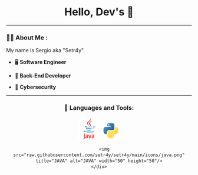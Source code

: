 <div id="header" align="center">
    <h1>Hello, Dev's 👋</h1>
</div>

---

### 👨‍💻 About Me :

<div>
    <p>My name is Sergio aka "Setr4y".</p>
</div>

- 🖥 **Software Engineer**

- 👷 **Back-End Developer**

- 🔐 **Cybersecurity**

---

<h3 align="center">🔨 Languages and Tools:</h3>
    <div align="center">
        <img src="https://github.com/devicons/devicon/blob/master/icons/java/java-original-wordmark.svg" title="JAVA" alt="JAVA" width="60" height="60"/>
        <img src="https://github.com/devicons/devicon/blob/master/icons/python/python-original.svg" title="PYTHON" alt="PYTHON" width="50" height="50"/>
    
        <img src="raw.githubusercontent.com/setr4y/setr4y/main/icons/java.png" title="JAVA" alt="JAVA" width="50" height="50"/>
    </div>
